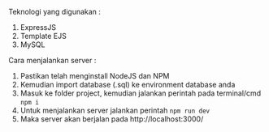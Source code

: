 Teknologi yang digunakan : 
1. ExpressJS
2. Template EJS
3. MySQL

Cara menjalankan server :
1. Pastikan telah menginstall NodeJS dan NPM
2. Kemudian import database (.sql) ke environment database anda
3. Masuk ke folder project, kemudian jalankan perintah pada terminal/cmd ```npm i```
4. Untuk menjalankan server jalankan perintah ```npm run dev```
5. Maka server akan berjalan pada http://localhost:3000/

